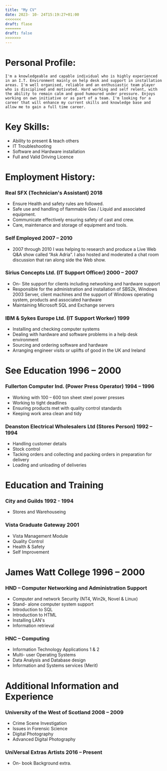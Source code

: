 ```yaml
--- 
title: "My CV"
date: 2023- 10- 24T15:19:27+01:00
<<<<<<<
draft: flase
=======
draft: false
>>>>>>>
--- 
```

# **Personal Profile:**
`I'm a knowledgeable and capable individual who is highly experienced in an I.T. Environment mainly on help desk and support in installation areas. I'm well organised, reliable and an enthusiastic team player who is disciplined and motivated. Hard working and self relent, with the ability to remain calm and good humoured under pressure. Enjoys working on own initiative or as part of a team. I'm looking for a career that will enhance my current skills and knowledge base and allow me to gain a full time career.`
# **Key Skills:**
- Ability to present & teach others
- IT Troubleshooting 
- Software and Hardware installation 
- Full and Valid Driving Licence
# **Employment History:**
###  Real SFX					(Technician's Assistant)	2018
 - Ensure Health and safety rules are followed.
 - Safe use and handling of flammable Gas / Liquid and associated equipment.
 - Communicate effectively ensuring safety of cast and crew.
 - Care, maintenance and storage of equipment and tools.
### Self Employed									2007 – 2010
 - 2007 through 2010 I was helping to research and produce a Live Web Q&A show called “Ask Adria”. I also hosted and moderated a chat room discussion that ran along side the Web show.
###  Sirius Concepts Ltd.			(IT Support Officer)		2000 – 2007
 - On- Site support for clients including networking and hardware support
 - Responsible for the administration and installation of SBS2k, Windows 2003 Server, client machines and the support of Windows operating system, products and associated hardware
 - Maintaining Microsoft SQL and Exchange servers
###  IBM & Sykes Europe Ltd.		(IT Support Worker)		1999
 - Installing and checking computer systems
 - Dealing with hardware and software problems in a help desk environment
 - Sourcing and ordering software and hardware
 - Arranging engineer visits or uplifts of good in the UK and Ireland
# **See Education								1996 – 2000**
###  Fullerton Computer Ind.			(Power Press Operator)		1994 – 1996
 - Working with 100 – 600 ton sheet steel power presses
 - Working to tight deadlines
 - Ensuring products met with quality control standards
 - Keeping work area clean and tidy
###  Deanston Electrical Wholesalers Ltd (Stores Person)		1992 – 1994
 - Handling customer details
 - Stock control
 - Tacking orders and collecting and packing orders in preparation for delivery
 - Loading and unloading of deliveries
# **Education and Training**
###  City and Guilds							1992 -  1994
 - Stores and Warehouseing
###  Vista Graduate Gateway							2001
 - Vista Management Module
 - Quality Control
 - Health & Safety
 - Self Improvement
# James Watt College							1996 – 2000
###  HND – Computer Networking and Administration Support
 - Computer and network Security (NT4, Win2k, Novel & Linux)
 - Stand- alone computer system support
 - Introduction to SQL
 - Introduction to HTML
 - Installing LAN's
 - Information retrieval
###  HNC – Computing
 - Information Technology Applications 1 & 2
 - Multi- user Operating Systems
 - Data Analysis and Database design
 - Information and Systems services (Merit)
# **Additional Information and Experience**
###  University of the West of Scotland					2008 – 2009
 - Crime Scene Investigation
 - Issues in Forensic Science
 - Digital Photography
 - Advanced Digital Photography
###  UniVersal Extras Artists							2016 – Present
 - On- book Background extra.
